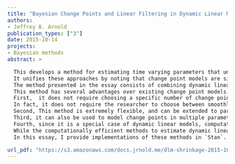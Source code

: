 ```yaml
---
title: "Bayesian Change Points and Linear Filtering in Dynamic Linear Models using Shrinkage Priors"
authors:
- Jeffrey B. Arnold
publication_types: ["3"]
date: 2015-10-14
projects: 
- Bayesian methods
abstract: >

  This develops a method for estimating time varying parameters that unifies change-point and smoothing models.
  It unifies these approaches by noting that change point models are simply a case of a sparse parameter model in which the sparsity is over the difference rather than the level of the parameters.
  The method presented in the essay consists of combining dynamic linear models with newly developed Bayesian shrinkage prior distributions.
  This method has several advantages over existing change point models.
  First,  it does not require choosing a specific number of change points.
  In fact, it does not require the researcher to choose between smoothly varying and change point models for the parameter of interest since the sparsity of parameter changes can itself be estimated.
  Second, This method is extremely flexible, and can be extended to parameters in a variety of regression and time-series models.
  Third, it can also be used to model change points in multiple parameters that could be either independent or correlated.
  Fourth, since it is a special case of dynamic linear models, computationally efficient methods exist to estimate and sample from it.
  While the computationally efficient methods to estimate dynamic linear models are well known, they are not included in general purpose Bayesian software.
  In this essay, I provide implementations of these methods in `Stan`.

url_pdf: "https://s3.amazonaws.com/docs.jrnold.me/dlm-shrinkage-2015-10-14.pdf"
---
```

